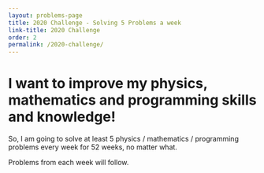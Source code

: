 ```yaml
---
layout: problems-page
title: 2020 Challenge - Solving 5 Problems a week
link-title: 2020 Challenge
order: 2
permalink: /2020-challenge/
---
```


# I want to improve my physics, mathematics and  programming skills and knowledge!

So, I am going to solve at least 5 physics / mathematics / programming problems every week for 52 weeks, no matter what.

Problems from each week will follow.
